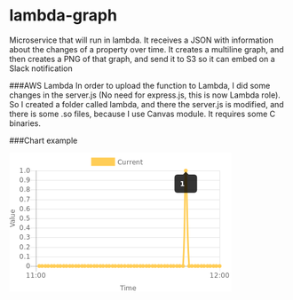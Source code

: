 # lambda-graph
Microservice that will run in lambda. 
It receives a JSON with information about the changes of a property over time. 
It creates a multiline graph, and then creates a PNG of that graph, and send it to S3 so it can embed on a Slack notification 

###AWS Lambda
In order to upload the function to Lambda, I did some changes in the server.js (No need for express.js, this is now Lambda role).
So I created a folder called lambda, and there the server.js is modified, and there is some .so files,
because I use Canvas module. It requires some C binaries. 

###Chart example

 
![](./testimage.png)
